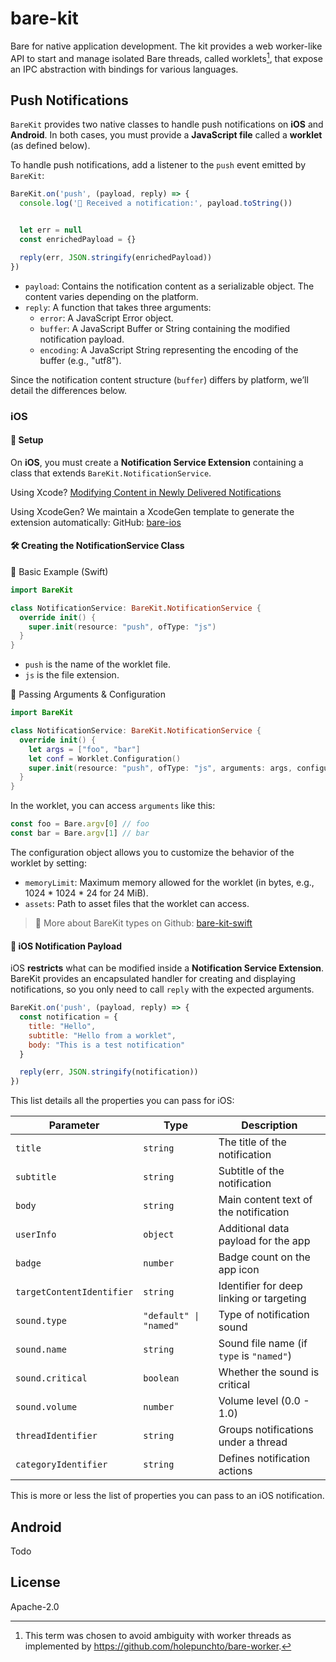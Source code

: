 # bare-kit

Bare for native application development. The kit provides a web worker-like API to start and manage isolated Bare threads, called worklets[^1], that expose an IPC abstraction with bindings for various languages.

[^1]: This term was chosen to avoid ambiguity with worker threads as implemented by <https://github.com/holepunchto/bare-worker>.

## Push Notifications

`BareKit` provides two native classes to handle push notifications on **iOS** and **Android**. In both cases, you must provide a **JavaScript file** called a **worklet** (as defined below).

To handle push notifications, add a listener to the `push` event emitted by `BareKit`:

```js
BareKit.on('push', (payload, reply) => {
  console.log('📩 Received a notification:', payload.toString())


  let err = null
  const enrichedPayload = {}

  reply(err, JSON.stringify(enrichedPayload))
})
```

* `payload`: Contains the notification content as a serializable object. The content varies depending on the platform.
* `reply`: A function that takes three arguments:
	* `error`: A JavaScript Error object.
	*	`buffer`: A JavaScript Buffer or String containing the modified notification payload.
	*	`encoding`: A JavaScript String representing the encoding of the buffer (e.g., "utf8").

Since the notification content structure (`buffer`) differs by platform, we’ll detail the differences below.

### iOS

#### 📌 Setup

On **iOS**, you must create a **Notification Service Extension** containing a class that extends `BareKit.NotificationService`.

Using Xcode? [Modifying Content in Newly Delivered Notifications](https://developer.apple.com/documentation/usernotifications/modifying-content-in-newly-delivered-notifications)

Using XcodeGen? We maintain a XcodeGen template to generate the extension automatically: GitHub: [bare-ios](https://github.com/holepunchto/bare-ios)

#### 🛠 Creating the NotificationService Class

🔹 Basic Example (Swift)
```swift
import BareKit

class NotificationService: BareKit.NotificationService {
  override init() {
    super.init(resource: "push", ofType: "js")
  }
}
```

*	`push` is the name of the worklet file.
*	`js` is the file extension.

🔹 Passing Arguments & Configuration

```swift
import BareKit

class NotificationService: BareKit.NotificationService {
  override init() {
    let args = ["foo", "bar"]
    let conf = Worklet.Configuration()
    super.init(resource: "push", ofType: "js", arguments: args, configuration: conf)
  }
}
```

In the worklet, you can access `arguments` like this:

```js
const foo = Bare.argv[0] // foo
const bar = Bare.argv[1] // bar
```
The configuration object allows you to customize the behavior of the worklet by setting:
*	`memoryLimit`: Maximum memory allowed for the worklet (in bytes, e.g., 1024 * 1024 * 24 for 24 MiB).
*	`assets`: Path to asset files that the worklet can access.

> 📖 More about BareKit types on Github: [bare-kit-swift](https://github.com/holepunchto/bare-kit-swift/blob/main/Sources/BareKit/BareKit.swift)

#### 🔔 iOS Notification Payload

iOS **restricts** what can be modified inside a **Notification Service Extension**. BareKit provides an encapsulated handler for creating and displaying notifications, so you only need to call `reply` with the expected arguments.

```js
BareKit.on('push', (payload, reply) => {
  const notification = {
    title: "Hello",
    subtitle: "Hello from a worklet",
    body: "This is a test notification"
  }

  reply(err, JSON.stringify(notification))
})
```

This list details all the properties you can pass for iOS:

| Parameter                 | Type                    | Description |
|---------------------------|-------------------------|-------------|
| `title`                   | `string`                | The title of the notification |
| `subtitle`                | `string`                | Subtitle of the notification |
| `body`                    | `string`                | Main content text of the notification |
| `userInfo`                | `object`                | Additional data payload for the app |
| `badge`                   | `number`                | Badge count on the app icon |
| `targetContentIdentifier` | `string`                | Identifier for deep linking or targeting |
| `sound.type`              | `"default" \| "named"`  | Type of notification sound |
| `sound.name`              | `string`                | Sound file name (if `type` is `"named"`) |
| `sound.critical`          | `boolean`               | Whether the sound is critical |
| `sound.volume`            | `number`                | Volume level (0.0 - 1.0) |
| `threadIdentifier`        | `string`                | Groups notifications under a thread |
| `categoryIdentifier`      | `string`                | Defines notification actions |

This is more or less the list of properties you can pass to an iOS notification.

## Android

Todo

## License

Apache-2.0
